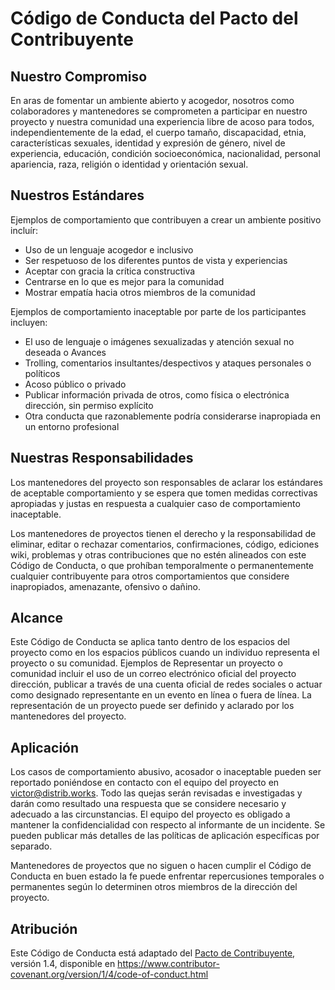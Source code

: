 # Código de Conducta del Pacto del Contribuyente

## Nuestro Compromiso

En aras de fomentar un ambiente abierto y acogedor, nosotros como
colaboradores y mantenedores se comprometen a participar en nuestro proyecto y
nuestra comunidad una experiencia libre de acoso para todos, independientemente de la edad, el cuerpo
tamaño, discapacidad, etnia, características sexuales, identidad y expresión de género,
nivel de experiencia, educación, condición socioeconómica, nacionalidad, personal
apariencia, raza, religión o identidad y orientación sexual.

## Nuestros Estándares

Ejemplos de comportamiento que contribuyen a crear un ambiente positivo
incluír:

*   Uso de un lenguaje acogedor e inclusivo
*   Ser respetuoso de los diferentes puntos de vista y experiencias
*   Aceptar con gracia la crítica constructiva
*   Centrarse en lo que es mejor para la comunidad
*   Mostrar empatía hacia otros miembros de la comunidad

Ejemplos de comportamiento inaceptable por parte de los participantes incluyen:

*   El uso de lenguaje o imágenes sexualizadas y atención sexual no deseada o
    Avances
*   Trolling, comentarios insultantes/despectivos y ataques personales o políticos
*   Acoso público o privado
*   Publicar información privada de otros, como física o electrónica
    dirección, sin permiso explícito
*   Otra conducta que razonablemente podría considerarse inapropiada en un
    entorno profesional

## Nuestras Responsabilidades

Los mantenedores del proyecto son responsables de aclarar los estándares de aceptable
comportamiento y se espera que tomen medidas correctivas apropiadas y justas en
respuesta a cualquier caso de comportamiento inaceptable.

Los mantenedores de proyectos tienen el derecho y la responsabilidad de eliminar, editar o
rechazar comentarios, confirmaciones, código, ediciones wiki, problemas y otras contribuciones
que no estén alineados con este Código de Conducta, o que prohíban temporalmente o
permanentemente cualquier contribuyente para otros comportamientos que considere inapropiados,
amenazante, ofensivo o dañino.

## Alcance

Este Código de Conducta se aplica tanto dentro de los espacios del proyecto como en los espacios públicos
cuando un individuo representa el proyecto o su comunidad. Ejemplos de
Representar un proyecto o comunidad incluir el uso de un correo electrónico oficial del proyecto
dirección, publicar a través de una cuenta oficial de redes sociales o actuar como designado
representante en un evento en línea o fuera de línea. La representación de un proyecto puede ser
definido y aclarado por los mantenedores del proyecto.

## Aplicación

Los casos de comportamiento abusivo, acosador o inaceptable pueden ser
reportado poniéndose en contacto con el equipo del proyecto en victor@distrib.works. Todo
las quejas serán revisadas e investigadas y darán como resultado una respuesta que
se considere necesario y adecuado a las circunstancias. El equipo del proyecto es
obligado a mantener la confidencialidad con respecto al informante de un incidente.
Se pueden publicar más detalles de las políticas de aplicación específicas por separado.

Mantenedores de proyectos que no siguen o hacen cumplir el Código de Conducta en buen estado
la fe puede enfrentar repercusiones temporales o permanentes según lo determinen otros
miembros de la dirección del proyecto.

## Atribución

Este Código de Conducta está adaptado del [Pacto de Contribuyente][homepage], versión 1.4,
disponible en https://www.contributor-covenant.org/version/1/4/code-of-conduct.html

[homepage]: https://www.contributor-covenant.org
